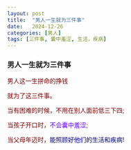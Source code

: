 ```yaml
---
layout: post
title:  "男人一生就为三件事"
date:   2024-12-26
categories: [男人]
tags: [三件事, 囊中羞涩, 生活，疾病]  
---
```


### 男人一生就为三件事

<font color="#7f0000">男人这一生拼命的挣钱

就为了这三件事。

当有困难的时候，不用在别人面前低三下四;

当孩子开口时，<font color="#6600ff">不会囊中羞涩;</font>

当父母年迈时，<font color="#000080">能照顾好他们的生活和疾病!</font>
